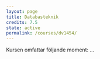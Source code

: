 ```yaml
---
layout: page
title: Databasteknik
credits: 7.5
state: active
permalink: /courses/dv1454/
---
```


Kursen omfattar följande moment:
...

